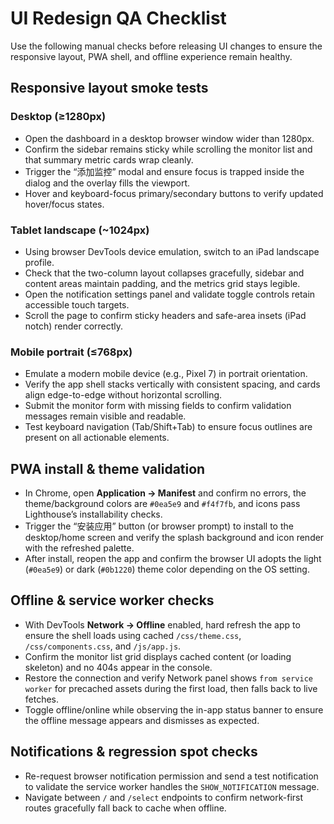 # UI Redesign QA Checklist

Use the following manual checks before releasing UI changes to ensure the responsive layout, PWA shell, and offline experience remain healthy.

## Responsive layout smoke tests

### Desktop (≥1280px)
- Open the dashboard in a desktop browser window wider than 1280px.
- Confirm the sidebar remains sticky while scrolling the monitor list and that summary metric cards wrap cleanly.
- Trigger the “添加监控” modal and ensure focus is trapped inside the dialog and the overlay fills the viewport.
- Hover and keyboard-focus primary/secondary buttons to verify updated hover/focus states.

### Tablet landscape (~1024px)
- Using browser DevTools device emulation, switch to an iPad landscape profile.
- Check that the two-column layout collapses gracefully, sidebar and content areas maintain padding, and the metrics grid stays legible.
- Open the notification settings panel and validate toggle controls retain accessible touch targets.
- Scroll the page to confirm sticky headers and safe-area insets (iPad notch) render correctly.

### Mobile portrait (≤768px)
- Emulate a modern mobile device (e.g., Pixel 7) in portrait orientation.
- Verify the app shell stacks vertically with consistent spacing, and cards align edge-to-edge without horizontal scrolling.
- Submit the monitor form with missing fields to confirm validation messages remain visible and readable.
- Test keyboard navigation (Tab/Shift+Tab) to ensure focus outlines are present on all actionable elements.

## PWA install & theme validation
- In Chrome, open **Application → Manifest** and confirm no errors, the theme/background colors are `#0ea5e9` and `#f4f7fb`, and icons pass Lighthouse’s installability checks.
- Trigger the “安装应用” button (or browser prompt) to install to the desktop/home screen and verify the splash background and icon render with the refreshed palette.
- After install, reopen the app and confirm the browser UI adopts the light (`#0ea5e9`) or dark (`#0b1220`) theme color depending on the OS setting.

## Offline & service worker checks
- With DevTools **Network → Offline** enabled, hard refresh the app to ensure the shell loads using cached `/css/theme.css`, `/css/components.css`, and `/js/app.js`.
- Confirm the monitor list grid displays cached content (or loading skeleton) and no 404s appear in the console.
- Restore the connection and verify Network panel shows `from service worker` for precached assets during the first load, then falls back to live fetches.
- Toggle offline/online while observing the in-app status banner to ensure the offline message appears and dismisses as expected.

## Notifications & regression spot checks
- Re-request browser notification permission and send a test notification to validate the service worker handles the `SHOW_NOTIFICATION` message.
- Navigate between `/` and `/select` endpoints to confirm network-first routes gracefully fall back to cache when offline.
